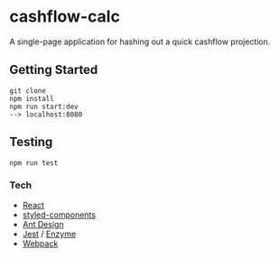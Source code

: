 # cashflow-calc

A single-page application for hashing out a quick cashflow projection.

## Getting Started
```````
git clone
npm install
npm run start:dev
--> localhost:8080
```````

## Testing
````
npm run test
````

### Tech
* [React](https://reactjs.org/)
* [styled-components](https://www.styled-components.com/)
* [Ant Design](https://ant.design/)
* [Jest](https://facebook.github.io/jest/) / [Enzyme](http://airbnb.io/enzyme/)
* [Webpack](https://webpack.js.org/)